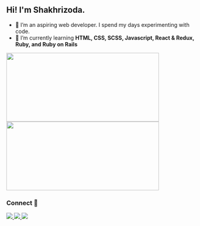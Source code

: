 ## Hi! I'm Shakhrizoda.
- :dizzy: I’m an aspiring web developer. I spend my days experimenting with code.
- :herb: I’m currently learning **HTML, CSS, SCSS, Javascript, React & Redux, Ruby, and Ruby on Rails**

<a href="https://github.com/shyusu4">
<img height="180em" width="400em" src="https://github-readme-stats.vercel.app/api?username=shyusu4&theme=dracula&show_icons=true" />
<img height="180em" width="400em" src="https://github-readme-stats.vercel.app/api/top-langs/?username=shyusu4&theme=dracula&layout=compact" />
</a>

### Connect :incoming_envelope:
<p>
<a href="https://linkedin.com/in/shakhrizoda yusupova" target="blank"><img src="https://img.shields.io/badge/LinkedIn-0077B5?style=for-the-badge&logo=linkedin&logoColor=white">
<a href="https://linkedin.com/in/shyusu4" target="blank"><img src="https://img.shields.io/badge/GitHub-100000?style=for-the-badge&logo=github&logoColor=white">
<a href="https://linkedin.com/in/shyusu4" target="blank"><img src="https://img.shields.io/badge/Twitter-1DA1F2?style=for-the-badge&logo=twitter&logoColor=white">
</p>
